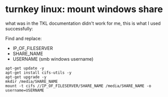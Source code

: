 # turnkey linux: mount windows share
what was in the TKL documentation didn't work for me, this is what I used successfully:

Find and replace:
- IP_OF_FILESERVER
- SHARE_NAME
- USERNAME (smb windows username)

```
apt-get update -y
apt-get install cifs-utils -y
apt-get upgrade -y
mkdir /media/SHARE_NAME
mount -t cifs //IP_OF_FILESERVER/SHARE_NAME /media/SHARE_NAME -o username=USERNAME
```
